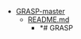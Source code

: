- <a href = "E:\Node_projects\Node_Way\ArchivTSH_2\ArhivTimur_2\GRASP-master\cat.GRASP-master\dir.GRASP-master.md">GRASP-master</a>
    - <a href = "E:\Node_projects\Node_Way\ArchivTSH_2\ArhivTimur_2\GRASP-master\README.md">README.md</a>
        - *# GRASP
